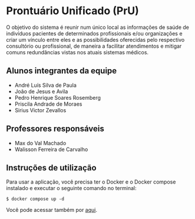 # Prontuário Unificado (PrU)
O objetivo do sistema é reunir num único local as informações de saúde de indivíduos pacientes de determinados profissionais e/ou organizações e criar um vínculo entre eles e as possibilidades oferecidas pelo respectivo consultório ou profissional, de maneira a facilitar atendimentos e mitigar comuns redundâncias vistas nos atuais sistemas médicos.

## Alunos integrantes da equipe
- André Luís Silva de Paula
- João de Jesus e Avila
- Pedro Henrique Soares Rosemberg
- Priscila Andrade de Moraes
- Sirius Victor Zevallos

## Professores responsáveis
- Max do Val Machado
- Walisson Ferreira de Carvalho

## Instruções de utilização
Para usar a aplicação, você precisa ter o Docker e o Docker compose instalado e executar o seguinte comando no terminal:
```
$ docker compose up -d
```
Você pode acessar também por [aqui](https://icei-puc-minas-cc-ti.github.io/plmg-cc-ti2-2024-1-g05-pru).
